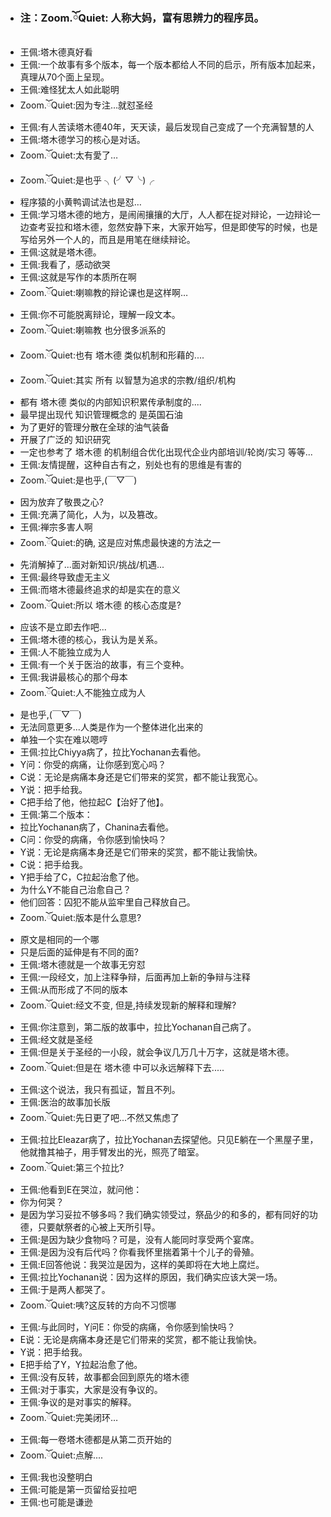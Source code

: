 - ### 注：Zoom.ོQuiet: 人称大妈，富有思辨力的程序员。
- 王佩:塔木德真好看
- 王佩:一个故事有多个版本，每一个版本都给人不同的启示，所有版本加起来，真理从70个面上呈现。
- 王佩:难怪犹太人如此聪明
- Zoom.ོQuiet:因为专注…就怼圣经
- 王佩:有人苦读塔木德40年，天天读，最后发现自己变成了一个充满智慧的人
- 王佩:塔木德学习的核心是对话。
- Zoom.ོQuiet:太有愛了…
- Zoom.ོQuiet:是也乎 ╮(╯▽╰)╭
- 程序猿的小黄鸭调试法也是怼…
- 王佩:学习塔木德的地方，是闹闹攘攘的大厅，人人都在捉对辩论，一边辩论一边查考妥拉和塔木德，忽然安静下来，大家开始写，但是即使写的时候，也是写给另外一个人的，而且是用笔在继续辩论。
- 王佩:这就是塔木德。
- 王佩:我看了，感动欲哭
- 王佩:这就是写作的本质所在啊
- Zoom.ོQuiet:喇嘛教的辩论课也是这样啊…
- 王佩:你不可能脱离辩论，理解一段文本。
- Zoom.ོQuiet:喇嘛教 也分很多派系的
- Zoom.ོQuiet:也有 塔木德 类似机制和形藉的....
- Zoom.ོQuiet:其实 所有 以智慧为追求的宗教/组织/机构
- 都有 塔木德 类似的内部知识积累传承制度的....
- 最早提出现代 知识管理概念的 是英国石油
- 为了更好的管理分散在全球的油气装备
- 开展了广泛的 知识研究
- 一定也参考了 塔木德 的机制组合优化出现代企业内部培训/轮岗/实习 等等...
- 王佩:友情提醒，这种自古有之，别处也有的思维是有害的
- Zoom.ོQuiet:是也乎,(￣▽￣)
- 因为放弃了敬畏之心?
- 王佩:充满了简化，人为，以及篡改。
- 王佩:禅宗多害人啊
- Zoom.ོQuiet:的确, 这是应对焦虑最快速的方法之一
- 先消解掉了...面对新知识/挑战/机遇...
- 王佩:最终导致虚无主义
- 王佩:而塔木德最终追求的却是实在的意义
- Zoom.ོQuiet:所以 塔木德 的核心态度是?
- 应该不是立即去作吧...
- 王佩:塔木德的核心，我认为是关系。
- 王佩:人不能独立成为人
- 王佩:有一个关于医治的故事，有三个变种。
- 王佩:我讲最核心的那个母本
- Zoom.ོQuiet:人不能独立成为人
- 是也乎,(￣▽￣)
- 无法同意更多...人类是作为一个整体进化出来的
- 单独一个实在难以嗯哼
- 王佩:拉比Chiyya病了，拉比Yochanan去看他。
- Y问：你受的病痛，让你感到宽心吗？
- C说：无论是病痛本身还是它们带来的奖赏，都不能让我宽心。
- Y说：把手给我。
- C把手给了他，他拉起C【治好了他】。
- 王佩:第二个版本：
- 拉比Yochanan病了，Chanina去看他。
- C问：你受的病痛，令你感到愉快吗？
- Y说：无论是病痛本身还是它们带来的奖赏，都不能让我愉快。
- C说：把手给我。
- Y把手给了C，C拉起治愈了他。
- 为什么Y不能自己治愈自己？
- 他们回答：囚犯不能从监牢里自己释放自己。
- Zoom.ོQuiet:版本是什么意思?
- 原文是相同的一个哪
- 只是后面的延伸是有不同的面?
- 王佩:塔木德就是一个故事无穷怼
- 王佩:一段经文，加上注释争辩，后面再加上新的争辩与注释
- 王佩:从而形成了不同的版本
- Zoom.ོQuiet:经文不变, 但是,持续发现新的解释和理解?
- 王佩:你注意到，第二版的故事中，拉比Yochanan自己病了。
- 王佩:经文就是圣经
- 王佩:但是关于圣经的一小段，就会争议几万几十万字，这就是塔木德。
- Zoom.ོQuiet:但是在 塔木德 中可以永远解释下去.....
- 王佩:这个说法，我只有孤证，暂且不列。
- 王佩:医治的故事加长版
- Zoom.ོQuiet:先日更了吧...不然又焦虑了
- 王佩:拉比Eleazar病了，拉比Yochanan去探望他。只见E躺在一个黑屋子里，他就撸其袖子，用手臂发出的光，照亮了暗室。
- Zoom.ོQuiet:第三个拉比?
- 王佩:他看到E在哭泣，就问他：
- 你为何哭？
- 是因为学习妥拉不够多吗？我们确实领受过，祭品少的和多的，都有同好的功德，只要献祭者的心被上天所引导。
- 王佩:是因为缺少食物吗？可是，没有人能同时享受两个宴席。
- 王佩:是因为没有后代吗？你看我怀里揣着第十个儿子的骨殖。
- 王佩:E回答他说：我哭泣是因为，这样的美即将在大地上腐烂。
- 王佩:拉比Yochanan说：因为这样的原因，我们确实应该大哭一场。
- 王佩:于是两人都哭了。
- Zoom.ོQuiet:咦?这反转的方向不习惯哪
- 王佩:与此同时，Y问E：你受的病痛，令你感到愉快吗？
- E说：无论是病痛本身还是它们带来的奖赏，都不能让我愉快。
- Y说：把手给我。
- E把手给了Y，Y拉起治愈了他。
- 王佩:没有反转，故事都会回到原先的塔木德
- 王佩:对于事实，大家是没有争议的。
- 王佩:争议的是对事实的解释。
- Zoom.ོQuiet:完美闭环…
- 王佩:每一卷塔木德都是从第二页开始的
- Zoom.ོQuiet:点解....
- 王佩:我也没整明白
- 王佩:可能是第一页留给妥拉吧
- 王佩:也可能是谦逊
